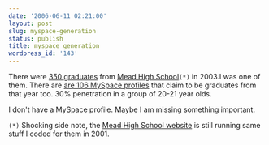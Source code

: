 ```yaml
---
date: '2006-06-11 02:21:00'
layout: post
slug: myspace-generation
status: publish
title: myspace generation
wordpress_id: '143'
---
```



There were [350 graduates](http://www.spokesmanreview.com/news/live/body.asp?ID=library\grad03\grads-mead) from [Mead High School](http://mhs.mead.k12.wa.us/)`(*)` in 2003.I was one of them. There are [are 106 MySpace profiles](http://search.myspace.com/index.cfm?fuseaction=find&circuitaction=search&searchType=network&f_first_name=&InterestType=SCH-REF&f_search_criteria=99933&first=No&YearType=graduated&GradYear=2003&StartYear=0&EndYear=0&Major=&Minor=&Clubs=&noDetail=0&Photos=1&Gender=2&Greek1=99&Greek2=99&Greek3=99&DeptID=0&CourseNumber=0&AgeFrom=16&AgeTo=63&Page=1) that claim to be graduates from that year too. 30% penetration in a group of 20-21 year olds.




I don't have a MySpace profile.  Maybe I am missing something important.


  



`(*)` Shocking side note, the [Mead High School website](http://mhs.mead.k12.wa.us/) is still running same stuff I coded for them in 2001.
